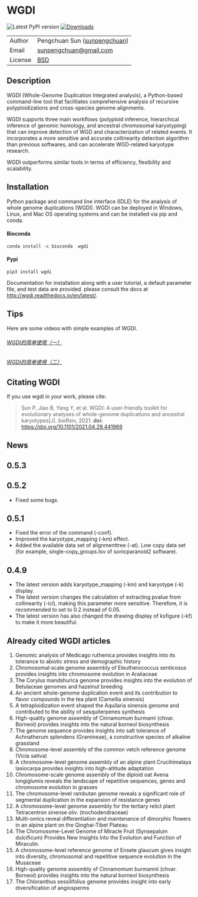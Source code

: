 # WGDI

![Latest PyPI version](https://img.shields.io/pypi/v/wgdi.svg) [![Downloads](https://pepy.tech/badge/wgdi/month)](https://pepy.tech/project/wgdi)

| | |
| --- | --- |
| Author  | Pengchuan Sun ([sunpengchuan](https//github.com/sunpengchuan)) |
| Email   | <sunpengchuan@gmail.com> |
| License | [BSD](http://creativecommons.org/licenses/BSD/) |

## Description

WGDI (Whole-Genome Duplication Integrated analysis), a Python-based command-line tool that facilitates comprehensive analysis of recursive polyploidizations and cross-species genome alignments.

WGDI supports three main workflows (polyploid inference, hierarchical inference of genomic homology, and ancestral chromosomal karyotyping) that can improve detection of WGD and characterization of related events. It incorporates a more sensitive and accurate collinearity detection algorithm than previous softwares, and can accelerate WGD-related karyotype research.

WGDI outperforms similar tools in terms of efficiency, flexibility and scalability.

## Installation

Python package and command line interface (IDLE) for the analysis of whole genome duplications (WGDI). WGDI can be deployed in Windows, Linux, and Mac OS operating systems and can be installed via pip and conda.

#### Bioconda

```
conda install -c bioconda  wgdi
```

#### Pypi

```
pip3 install wgdi
```

Documentation for installation along with a user tutorial, a default parameter file, and test data are provided. please consult the docs at <http://wgdi.readthedocs.io/en/latest/>.

## Tips

Here are some videos with simple examples of WGDI.

###### [WGDI的简单使用（一）](https://www.bilibili.com/video/BV1qK4y1U7eK)

###### [WGDI的简单使用（二）](https://www.bilibili.com/video/BV195411P7L1)

## Citating WGDI

If you use wgdi in your work, please cite:

> Sun P, Jiao B, Yang Y, et al. WGDI: A user-friendly toolkit for evolutionary analyses of whole-genome duplications and ancestral karyotypes[J]. bioRxiv, 2021. **doi:** https://doi.org/10.1101/2021.04.29.441969

## News
## 0.5.3


## 0.5.2
* Fixed some bugs.

## 0.5.1
* Fixed the error of the command (-conf).
* Improved the karyotype_mapping (-km) effect.
* Added the available data set of alignmenttree (-at). Low copy data set (for example, single-copy_groups.tsv of sonicparanoid2 software).

## 0.4.9
* The latest version adds karyotype_mapping (-km) and karyotype (-k) display.
* The latest version changes the calculation of extracting pvalue from collinearity (-icl), making this parameter more sensitive. Therefore, it is recommended to set to 0.2 instead of 0.05.
* The latest version has also changed the drawing display of ksfigure (-kf) to make it more beautiful.

## Already cited WGDI articles
1. Genomic analysis of Medicago ruthenica provides insights into its tolerance to abiotic stress and demographic history
2. Chromosomal‐scale genome assembly of Eleutherococcus senticosus provides insights into chromosome evolution in Araliaceae
3. The Corylus mandshurica genome provides insights into the evolution of Betulaceae genomes and hazelnut breeding
4. An ancient whole-genome duplication event and its contribution to flavor compounds in the tea plant (Camellia sinensis)
5. A tetraploidization event shaped the Aquilaria sinensis genome and contributed to the ability of sesquiterpenes synthesis
6. High-quality genome assembly of Cinnamomum burmami (chvar. Borneol) provides insights into the natural borneol biosynthesis
7. The genome sequence provides insights into salt tolerance of Achnatherum splendens (Gramineae), a constructive species of alkaline grassland
8. Chromosome-level assembly of the common vetch reference genome (Vicia sativa)
9. A chromosome-level genome assembly of an alpine plant Crucihimalaya lasiocarpa provides insights into high-altitude adaptation
10. Chromosome-scale genome assembly of the diploid oat Avena longiglumis reveals the landscape of repetitive sequences, genes and chromosome evolution in grasses
11. The chromosome-level rambutan genome reveals a significant role of segmental duplication in the expansion of resistance genes
12. A chromosome-level genome assembly for the tertiary relict plant Tetracentron sinense oliv. (trochodendraceae)
13. Multi-omics reveal differentiation and maintenance of dimorphic flowers in an alpine plant on the Qinghai-Tibet Plateau
14. The Chromosome-Level Genome of Miracle Fruit (Synsepalum dulcificum) Provides New Insights Into the Evolution and Function of Miraculin.
15. A chromosome-level reference genome of Ensete glaucum gives insight into diversity, chromosomal and repetitive sequence evolution in the Musaceae
16. High-quality genome assembly of Cinnamomum burmannii (chvar. Borneol) provides insights into the natural borneol biosynthesis
17. The Chloranthus sessilifolius genome provides insight into early diversification of angiosperms